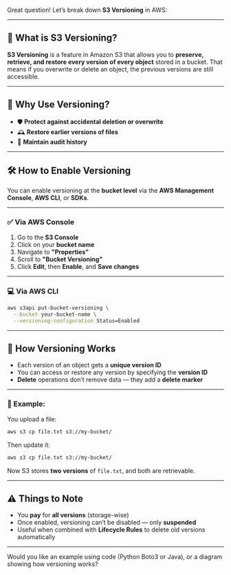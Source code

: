 Great question! Let’s break down **S3 Versioning** in AWS:

---

## 🔁 What is S3 Versioning?

**S3 Versioning** is a feature in Amazon S3 that allows you to **preserve, retrieve, and restore every version of every object** stored in a bucket.
That means if you overwrite or delete an object, the previous versions are still accessible.

---

## 🧠 Why Use Versioning?

* 🛡 **Protect against accidental deletion or overwrite**
* 🕰 **Restore earlier versions of files**
* 📜 **Maintain audit history**

---

## 🛠️ How to Enable Versioning

You can enable versioning at the **bucket level** via the **AWS Management Console**, **AWS CLI**, or **SDKs**.

---

### ✅ **Via AWS Console**

1. Go to the **S3 Console**
2. Click on your **bucket name**
3. Navigate to **"Properties"**
4. Scroll to **"Bucket Versioning"**
5. Click **Edit**, then **Enable**, and **Save changes**

---

### 💻 **Via AWS CLI**

```bash
aws s3api put-bucket-versioning \
  --bucket your-bucket-name \
  --versioning-configuration Status=Enabled
```

---

## 🔎 How Versioning Works

* Each version of an object gets a **unique version ID**
* You can access or restore any version by specifying the **version ID**
* **Delete** operations don’t remove data — they add a **delete marker**

---

### 📌 Example:

You upload a file:

```bash
aws s3 cp file.txt s3://my-bucket/
```

Then update it:

```bash
aws s3 cp file.txt s3://my-bucket/
```

Now S3 stores **two versions** of `file.txt`, and both are retrievable.

---

## ⚠️ Things to Note

* You **pay** for **all versions** (storage-wise)
* Once enabled, versioning can’t be disabled — only **suspended**
* Useful when combined with **Lifecycle Rules** to delete old versions automatically

---

Would you like an example using code (Python Boto3 or Java), or a diagram showing how versioning works?
